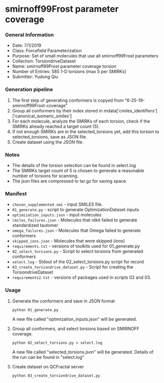 # smirnoff99Frost parameter coverage

### General Information
 - Date: 7/1/2019
 - Class: Forcefield Parameterization
 - Purpose: Set of small molecules that use all smirnoff99Frost parameters
 - Collection: TorsiondriveDataset
 - Name: smirnoff99Frost parameter coverage torsion
 - Number of Entries: 585 1-D torsions (max 5 per SMIRKs)
 - Submitter: Yudong Qiu

### Generation pipeline
1. The first step of generating conformers is copyed from "6-25-19-smirnoff99Frost-coverage"
2. Group all conformers by their index stored in mdata['cmiles_identifiers']['canonical_isomeric_smiles']
3. For each molecule, analyze the SMIRKs of each torsion, check if the SMIRKs already reached a target count (5).
4. If not enough SMIRKs are in the selected_torsions yet, add this torsion to selected_torsions, save as JSON file.
4. Create dataset using the JSON file.

### Notes
 - The details of the torsion selection can be found in select.log
 - The SMIRKs target count of 5 is chosen to generate a reasonable number of torsions for scanning.
 - The json files are compressed to tar.gz for saving space.

### Manifest
 - `chosen_supplemented.smi` - input SMILES file.
 - `01_generate.py` - script to generate OptimizationDataset inputs
 - `optimization_inputs.json` - input molecules
 - `cmiles_failures.json` - Molecules that rdkit failed to generate standardized tautomer
 - `omega_failures.json` - Molecules that Omega failed to generate conformers
 - `skipped_ions.json` - Molecules that were skipped (ions)
 - `requirements.txt` - versions of toolkits used for 01_generate.py
 - `02_select_torsions.py` - Script to select torsions from generated conformers
 - `select.log` - Stdout of the 02_select_torsions.py script for record
 - `03_create_torsiondrive_dataset.py` - Script for creating the TorsiondriveDataset
 - `requirements2.txt` - versions of packages used in scripts 02 and 03.


### Usage
1. Generate the conformers and save in JSON format
    ```
    python 01_generate.py
    ```
    A new file called "optimization_inputs.json" will be generated.

2. Group all conformers, and select torsions based on SMIRNOFF coverage.
    ```
    python 02_select_torsions.py > select.log
    ```
    A new file called "selected_torsions.json" will be generated. Details of the run can be found in "select.log"

3. Create dataset on QCFractal server
    ```
    python 03_create_torsiondrive_dataset.py
    ```
